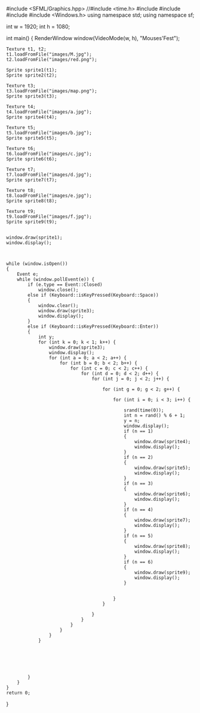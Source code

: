 #include <SFML/Graphics.hpp>
//#include <time.h>
#include <cmath>
#include <ctime>
#include <cstdlib>
#include <Windows.h>
using namespace std;
using namespace sf;

int w = 1920;
int h = 1080;





int main() {
	RenderWindow window(VideoMode(w, h), "Mouses'Fest");

	Texture t1, t2;
	t1.loadFromFile("images/M.jpg");
	t2.loadFromFile("images/red.png");

	Sprite sprite1(t1);
	Sprite sprite2(t2);

	Texture t3;
	t3.loadFromFile("images/map.png");
	Sprite sprite3(t3);

	Texture t4;
	t4.loadFromFile("images/a.jpg");
	Sprite sprite4(t4);

	Texture t5;
	t5.loadFromFile("images/b.jpg");
	Sprite sprite5(t5);

	Texture t6;
	t6.loadFromFile("images/c.jpg");
	Sprite sprite6(t6);

	Texture t7;
	t7.loadFromFile("images/d.jpg");
	Sprite sprite7(t7);

	Texture t8;
	t8.loadFromFile("images/e.jpg");
	Sprite sprite8(t8);

	Texture t9;
	t9.loadFromFile("images/f.jpg");
	Sprite sprite9(t9);


	window.draw(sprite1);
	window.display();



	while (window.isOpen())
	{
		Event e;
		while (window.pollEvent(e)) {
			if (e.type == Event::Closed)
				window.close();
			else if (Keyboard::isKeyPressed(Keyboard::Space))
			{
				window.clear();
				window.draw(sprite3);
				window.display();
			}
			else if (Keyboard::isKeyPressed(Keyboard::Enter))
			{
				int y;
				for (int k = 0; k < 1; k++) {
					window.draw(sprite3);
					window.display();
					for (int a = 0; a < 2; a++) {
						for (int b = 0; b < 2; b++) {
							for (int c = 0; c < 2; c++) {
								for (int d = 0; d < 2; d++) {
									for (int j = 0; j < 2; j++) {

										for (int g = 0; g < 2; g++) {

											for (int i = 0; i < 3; i++) {

												srand(time(0));
												int n = rand() % 6 + 1;
												y = n;
												window.display();
												if (n == 1)
												{
													window.draw(sprite4);
													window.display();
												}
												if (n == 2)
												{
													window.draw(sprite5);
													window.display();
												}
												if (n == 3)
												{
													window.draw(sprite6);
													window.display();
												}
												if (n == 4)
												{
													window.draw(sprite7);
													window.display();
												}
												if (n == 5)
												{
													window.draw(sprite8);
													window.display();
												}
												if (n == 6)
												{
													window.draw(sprite9);
													window.display();
												}


											}
										}

									}
								}
							}
						}
					}
				}






			}
		}
	}
	return 0;
}
